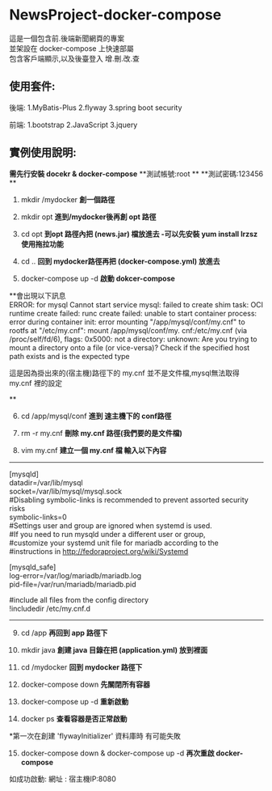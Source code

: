 # NewsProject-docker-compose


這是一個包含前.後端新聞網頁的專案<br />
並架設在 docker-compose 上快速部屬 <br />
包含客戶端顯示,以及後臺登入 增.刪.改.查<br />


## 使用套件:

後端:   1.MyBatis-Plus
        2.flyway
        3.spring boot security
        
        
前端:   1.bootstrap 2.JavaScript 3.jquery

## 實例使用說明:

**需先行安裝 docekr & docker-compose**
**測試帳號:root **
**測試密碼:123456 **


1.  mkdir /mydocker    **創一個路徑**

2.  mkdir opt     **進到/mydocker後再創 opt 路徑**

3.  cd opt       **到opt 路徑內把 (news.jar) 檔放進去  -可以先安裝 yum install lrzsz 使用拖拉功能**

4. cd ..    **回到 mydocker路徑再把 (docker-compose.yml) 放進去**

5.  docker-compose up -d    **啟動 dokcer-compose**

**會出現以下訊息  
ERROR: for mysql  Cannot start service mysql: failed to create shim task: OCI runtime create 
failed: runc create failed: unable to start container process: error during container init: 
error mounting "/app/mysql/conf/my.cnf" to rootfs at "/etc/my.cnf": mount /app/mysql/conf/my.
cnf:/etc/my.cnf (via /proc/self/fd/6), flags: 0x5000: not a directory: unknown: Are you trying
to mount a directory onto a file (or vice-versa)? Check if the specified host path exists and 
is the expected type

這是因為掛出來的(宿主機)路徑下的 my.cnf 並不是文件檔,mysql無法取得 my.cnf 裡的設定

**

6. cd /app/mysql/conf    **進到 速主機下的 conf路徑**

7. rm -r my.cnf    **刪除 my.cnf 路徑(我們要的是文件檔)**

8. vim my.cnf     **建立一個 my.cnf 檔 輸入以下內容**
--------------------------------------------------------
[mysqld]<br />
datadir=/var/lib/mysql<br />
socket=/var/lib/mysql/mysql.sock<br />
#Disabling symbolic-links is recommended to prevent assorted security risks<br />
symbolic-links=0<br />
#Settings user and group are ignored when systemd is used.<br />
#If you need to run mysqld under a different user or group,<br />
#customize your systemd unit file for mariadb according to the<br />
#instructions in http://fedoraproject.org/wiki/Systemd<br />

[mysqld_safe]<br />
log-error=/var/log/mariadb/mariadb.log<br />
pid-file=/var/run/mariadb/mariadb.pid<br />

#include all files from the config directory<br />
!includedir /etc/my.cnf.d<br />

------------------------------------------------------------------


9. cd /app     **再回到 app 路徑下**

10. mkdir java     **創建 java 目錄在把 (application.yml) 放到裡面**

11. cd /mydocker     **回到 mydocker 路徑下**

12. docker-compose down     **先關閉所有容器**

13. docker-compose up -d    **重新啟動**

14. docker ps  **查看容器是否正常啟動** 

*第一次在創建 'flywayInitializer' 資料庫時 有可能失敗


15. docker-compose down  & docker-compose up -d   **再次重啟 docker-compose**

如成功啟動: 網址 : 宿主機IP:8080  








